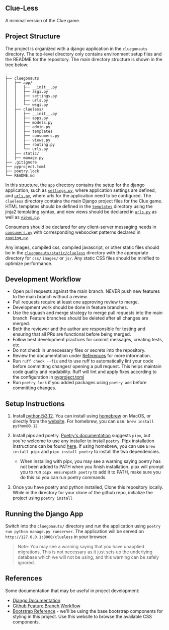 ## Clue-Less

A minimal version of the Clue game.

## Project Structure

The project is organized with a django application in the `cluegonauts` directory. The top-level directory only contains environment setup files and the README for the repository. The main directory structure is shown in the tree below:

```
.
├── cluegonauts
│   ├── app/
│   │   ├── __init__.py
│   │   ├── asgi.py
│   │   ├── settings.py
│   │   ├── urls.py
│   │   └── wsgi.py
│   ├── clueless/
│   │   ├── __init__.py
│   │   ├── apps.py
│   │   ├── models.py
│   │   ├── admin.py
│   │   ├── templates
│   │   ├── consumers.py
│   │   ├── views.py
│   │   ├── routing.py
│   │   └── urls.py
│   ├── static/
│   ├── manage.py
├── .gitignore
├── pyproject.toml
├── poetry.lock
└── README.md
```

In this structure, the `app` directory contains the setup for the django application, such as [`settings.py`](/cluegonauts/app/see
), where application settings are defined, and [`urls.py`](/cluegonauts/app/urls.py), where urls for the application need to be configured. The `clueless` directory contains the main Django project files for the Clue game. HTML templates should be defined in the [`templates`](/cluegonauts/clueless/templates/) directory using the jinja2 templating syntax, and new views should be declared in [`urls.py`](/cluegonauts/clueless/urls.py) as well as [`views.py`](/cluegonauts/clueless/views.py). 

Consumers should be declared for any client-server messaging needs in [`consumers.py`](/cluegonauts/clueless/consumers.py) with corresponding websocket patterns declared in [`routing.py`](/cluegonauts/clueless/routing.py).

Any images, compiled css, compiled javascript, or other static files should be in the [`cluegonauts/static/clueless`](/cluegonauts/static/clueless/) directory with the appropriate directory for `css/` `images/` or `js/`. Any static CSS files should be minified to optimize performance.

## Development Workflow

- Open pull requests against the main branch. NEVER push new features to the main branch without a review.
- Pull requests require at least one approving review to merge.
- Development work should be done in feature branches.
- Use the squash and merge strategy to merge pull requests into the main branch. Feature branches should be deleted after all changes are merged.
- Both the reviewer and the author are responsible for testing and ensuring that all PRs are functional before being merged.
- Follow best development practices for commit messages, creating tests, etc.
- Do not check in unnecessary files or secrets into the repository.
- Review the documentation under [References](#references) for more information.
- Run `ruff check --fix` and to use ruff to automatically lint your code before committing changes/ opening a pull request. This helps maintain code quality and readability. Ruff will lint and apply fixes according to the configuration in [pyproject.toml](pyproject.toml)
- Run `poetry lock` if you added packages using `poetry add` before committing changes. 


## Setup Instructions

1. Install python@3.12. You can install using [homebrew](https://brew.sh/) on MacOS, or directly from the [website](https://www.python.org/downloads/release/python-3120/).
For homebrew, you can use:
`brew install python@3.12`

2. Install pipx and poetry. [Poetry's documentation](https://python-poetry.org/docs/basic-usage/) suggests `pipx`, but you're welcome to use any installer to install `poetry`. Pipx installation instructions can be found [here](https://pipx.pypa.io/stable/installation/).
If using homebrew, you can use `brew install pipx` and `pipx install poetry` to install the two dependencies.
    - When installing with pipx, you may see a warning saying poetry has not been added to PATH when you finish installation. pipx will prompt you to run `pipx ensurepath poetry` to add it to PATH, make sure you do this so you can run poetry commands.

3. Once you have poetry and python installed, Clone this repository locally. While in the directory for your clone of the github repo, initialize the project using `poetry install`

## Running the Django App

Switch into the `cluegonauts/` directory and run the application using `poetry run python manage.py runserver`. The application will be served on `http://127.0.0.1:8000/clueless` in your browser.

> Note: You may see a warning saying that you have unapplied migrations. This is not necessary as it just sets up the underlying database which we will not be using, and this warning can be safely ignored.


## References

Some documentation that may be useful in project development:
- [Django Documentation](https://docs.djangoproject.com/en/5.1/)
- [Github Feature Branch Workflow](https://www.atlassian.com/git/tutorials/comparing-workflows/feature-branch-workflow)
- [Bootstrap Reference](https://getbootstrap.com/docs/5.0/getting-started/introduction/) - we'll be using the base bootstrap components for styling in this project. Use this website to browse the available CSS components.
